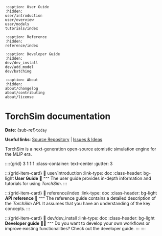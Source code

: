 
```{toctree}
:caption: User Guide
:hidden:
user/introduction
user/overview
user/models
tutorials/index
```

```{toctree}
:caption: Reference
:hidden:
reference/index
```

```{toctree}
:caption: Developer Guide
:hidden:
dev/dev_install
dev/add_model
dev/batching
```

```{toctree}
:caption: About
:hidden:
about/changelog
about/contributing
about/license
```

# TorchSim documentation

**Date**: {sub-ref}`today`

**Useful links**:
[Source Repository](https://github.com/Radical-AI/torch-sim) |
[Issues & Ideas](https://github.com/Radical-AI/torch-sim/issues)

TorchSim is a next-generation open-source atomistic simulation engine for the MLIP era.

::::{grid} 3 1 1 1
:class-container: text-center
:gutter: 3

:::{grid-item-card}
:link: user/introduction
:link-type: doc
:class-header: bg-light
**User Guide** 🚀
^^^
The user guide provides in-depth information and tutorials for using *TorchSim*.
:::

:::{grid-item-card}
:link: reference/index
:link-type: doc
:class-header: bg-light
**API reference** 📖
^^^
The reference guide contains a detailed description of the *TorchSim* API. It
assumes that you have an understanding of the key concepts.
:::

:::{grid-item-card}
:link: dev/dev_install
:link-type: doc
:class-header: bg-light
**Developer guide** 👩‍💻
^^^
Do you want to develop your own workflows or improve existing functionalities?
Check out the developer guide.
:::
::::
